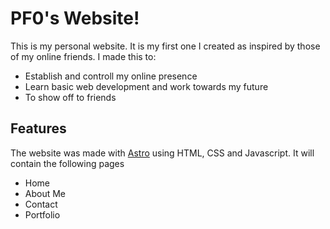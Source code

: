 # PF0's Website!
This is my personal website. It is my first one I created as inspired by those of my online friends. I made this to:
- Establish and controll my online presence
- Learn basic web development and work towards my future
- To show off to friends

## Features
The website was made with [Astro](https://astro.build/) using HTML, CSS and Javascript. It will contain the following pages
- Home
- About Me
- Contact
- Portfolio
